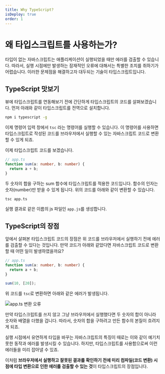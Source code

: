 ```yaml
---
title: Why TypeScript?
isDeploy: true
order: 1
---
```


# 왜 타입스크립트를 사용하는가?

타입이 없는 자바스크립트는 애플리케이션이 실행되었을 때만 에러를 검출할 수 있습니다. 따라서, 실행 시점에만 발생하는 잠재적인 오류에 대해서는 특별한 조치를 취하기가 어렵습니다. 이러한 문제점을 해결하고자 대두되는 기술이 타입스크립트입니다.

## TypeScript 맛보기

뷰에 타입스크립트를 연동해보기 전에 간단하게 타입스크립트의 코드를 살펴보겠습니다. 먼저 아래와 같이 타입스크립트를 전역으로 설치합니다.

```bash
npm i typescript -g
```

이제 명령어 입력 창에서 `tsc` 라는 명령어를 실행할 수 있습니다. 이 명령어를 사용하면 타입스크립트로 작성된 코드를 브라우저에서 실행할 수 있는 자바스크립트 코드로 변환할 수 있게 되죠.

이제 타입스크립트 코드를 보겠습니다.

```ts
// app.ts
function sum(a: number, b: number) {
  return a + b;
}
```

두 숫자의 합을 구하는 sum 함수에 타입스크립트를 적용한 코드입니다. 함수의 인자는 숫자(number)만 받을 수 있게 됩니다. 위의 코드를 아래와 같이 변환할 수 있습니다.

```bash
tsc app.ts
```

실행 결과로 같은 이름의 js 파일인 `app.js`를 생성합니다.

## TypeScript의 장점

앞에서 살펴본 타입스크립트 코드의 장점은 위 코드를 브라우저에서 실행하기 전에 에러를 검출할 수 있다는 것입니다. 만약 코드가 아래와 같았다면 자바스크립트 코드로 변환할 때 어떤 일이 발생하였을까요?

```ts
// app.ts
function sum(a: number, b: number) {
  return a + b;
}

sum(10, [20]);
```

위 코드를 `tsc`로 변환하면 아래와 같은 에러가 발생됩니다.

![app.ts 변환 오류](../.vuepress/public/images/ts-error.png)

만약 타입스크립트를 쓰지 않고 그냥 브라우저에서 실행했다면 두 숫자의 합이 아니라 숫자와 배열을 더했을 겁니다. 따라서, 숫자의 합을 구하려고 만든 함수의 본질이 흐려지게 되죠.

실행 시점에서 유연하게 타입을 바꾸는 자바스크립트의 특징이 때로는 이와 같이 예기치 못한 동작과 에러를 발생시킬 수 있습니다. 하지만, 타입스크립트를 사용함으로써 이런 에러들을 미리 잡아낼 수 있죠.

이처럼 **브라우저에서 실행하고 잘못된 결과를 확인하기 전에 미리 컴파일(코드 변환) 시점에 타입 변환으로 인한 에러를 검출할 수 있는 것**이 타입스크립트의 장점입니다.